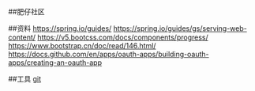 ##肥仔社区

##资料
https://spring.io/guides/
https://spring.io/guides/gs/serving-web-content/
https://v5.bootcss.com/docs/components/progress/
https://www.bootstrap.cn/doc/read/146.html/
https://docs.github.com/en/apps/oauth-apps/building-oauth-apps/creating-an-oauth-app

##工具
[git](https://gitcode.net/m0_53561203/community)